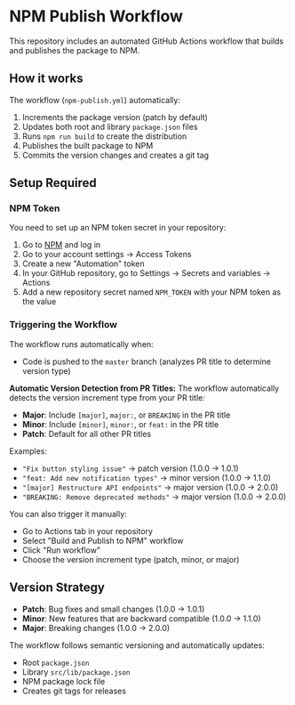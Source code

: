 # NPM Publish Workflow

This repository includes an automated GitHub Actions workflow that builds and publishes the package to NPM.

## How it works

The workflow (`npm-publish.yml`) automatically:
1. Increments the package version (patch by default)
2. Updates both root and library `package.json` files
3. Runs `npm run build` to create the distribution
4. Publishes the built package to NPM
5. Commits the version changes and creates a git tag

## Setup Required

### NPM Token

You need to set up an NPM token secret in your repository:

1. Go to [NPM](https://www.npmjs.com) and log in
2. Go to your account settings → Access Tokens
3. Create a new "Automation" token
4. In your GitHub repository, go to Settings → Secrets and variables → Actions
5. Add a new repository secret named `NPM_TOKEN` with your NPM token as the value

### Triggering the Workflow

The workflow runs automatically when:
- Code is pushed to the `master` branch (analyzes PR title to determine version type)

**Automatic Version Detection from PR Titles:**
The workflow automatically detects the version increment type from your PR title:

- **Major**: Include `[major]`, `major:`, or `BREAKING` in the PR title
- **Minor**: Include `[minor]`, `minor:`, or `feat:` in the PR title  
- **Patch**: Default for all other PR titles

Examples:
- `"Fix button styling issue"` → patch version (1.0.0 → 1.0.1)
- `"feat: Add new notification types"` → minor version (1.0.0 → 1.1.0)
- `"[major] Restructure API endpoints"` → major version (1.0.0 → 2.0.0)
- `"BREAKING: Remove deprecated methods"` → major version (1.0.0 → 2.0.0)

You can also trigger it manually:
- Go to Actions tab in your repository
- Select "Build and Publish to NPM" workflow  
- Click "Run workflow"
- Choose the version increment type (patch, minor, or major)

## Version Strategy

- **Patch**: Bug fixes and small changes (1.0.0 → 1.0.1)
- **Minor**: New features that are backward compatible (1.0.0 → 1.1.0)  
- **Major**: Breaking changes (1.0.0 → 2.0.0)

The workflow follows semantic versioning and automatically updates:
- Root `package.json`
- Library `src/lib/package.json`
- NPM package lock file
- Creates git tags for releases